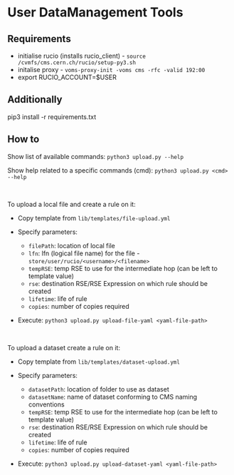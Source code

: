 # User DataManagement Tools


## Requirements

- initialise rucio (installs rucio_client) - `source /cvmfs/cms.cern.ch/rucio/setup-py3.sh`
- initalise proxy - `voms-proxy-init -voms cms -rfc -valid 192:00`
- export RUCIO_ACCOUNT=$USER 

## Additionally
pip3 install -r requirements.txt


## How to

Show list of available commands: `python3 upload.py --help`

Show help related to a specific commands (cmd): `python3 upload.py <cmd> --help`

<br>

To upload a local file and create a rule on it:
- Copy template from `lib/templates/file-upload.yml`
- Specify parameters:
    - `filePath`: location of local file 
    - `lfn`: lfn (logical file name) for the file - `store/user/rucio/<username>/<filename>`
    - `tempRSE`: temp RSE to use for the intermediate hop (can be left to template value)
    - `rse`: destination RSE/RSE Expression on which rule should be created
    - `lifetime`: life of rule
    - `copies`: number of copies required

- Execute: `python3 upload.py upload-file-yaml <yaml-file-path>`

<br>

To upload a dataset create a rule on it:
- Copy template from `lib/templates/dataset-upload.yml`
- Specify parameters:
    - `datasetPath`: location of folder to use as dataset 
    - `datasetName`: name of dataset conforming to CMS naming conventions
    - `tempRSE`: temp RSE to use for the intermediate hop (can be left to template value)
    - `rse`: destination RSE/RSE Expression on which rule should be created
    - `lifetime`: life of rule
    - `copies`: number of copies required

- Execute: `python3 upload.py upload-dataset-yaml <yaml-file-path>`

